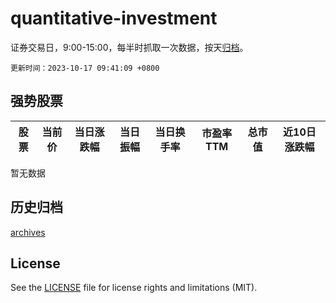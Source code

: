 # quantitative-investment

证券交易日，9:00-15:00，每半时抓取一次数据，按天[归档](archives)。

`更新时间：2023-10-17 09:41:09 +0800`

## 强势股票

|股票|当前价|当日涨跌幅|当日振幅|当日换手率|市盈率TTM|总市值|近10日涨跌幅|
|----|----|----|----|----|----|----|----|
暂无数据

## 历史归档

[archives](archives)

## License

See the [LICENSE](LICENSE) file for license rights and limitations (MIT).